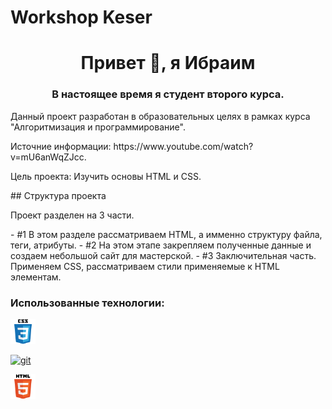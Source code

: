 # Workshop Keser
<h1 align="center">Привет 👋, я Ибраим</h1>
<h3 align="center">В настоящее время я студент второго курса.</h3>
<p>Данный проект разработан в образовательных целях в рамках курса "Алгоритмизация и программирование".</p>
<p>Источние информации: https://www.youtube.com/watch?v=mU6anWqZJcc.</p>
<p>Цель проекта: Изучить основы HTML и CSS.</p>
## Структура проекта
<p>Проект разделен на 3 части.</p>
- #1 В этом разделе рассматриваем HTML, а имменно структуру файла, теги, атрибуты.
- #2 На этом этапе закрепляем полученные данные и создаем небольшой сайт для мастерской.
- #3 Заключительная часть. Применяем CSS, рассматриваем стили применяемые к HTML элементам.

<h3 align="left">Использованные технологии:</h3>
<p align="left">
<a href="https://www.w3schools.com/css/" target="_blank" rel="noreferrer"> <img src="https://raw.githubusercontent.com/devicons/devicon/master/icons/css3/css3-original-wordmark.svg" alt="css3" width="40" height="40"/> </a>

<a href="https://git-scm.com/" target="_blank" rel="noreferrer"> <img src="https://www.vectorlogo.zone/logos/git-scm/git-scm-icon.svg" alt="git" width="40" height="40"/> </a>

<a href="https://www.w3.org/html/" target="_blank" rel="noreferrer"> <img src="https://raw.githubusercontent.com/devicons/devicon/master/icons/html5/html5-original-wordmark.svg" alt="html5" width="40" height="40"/> </a>
</p>
